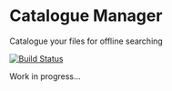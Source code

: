 # Catalogue Manager
Catalogue your files for offline searching

[![Build Status](https://travis-ci.org/CatalogManager.svg)](https://travis-ci.org/gouarfig/CatalogManager)


Work in progress...

